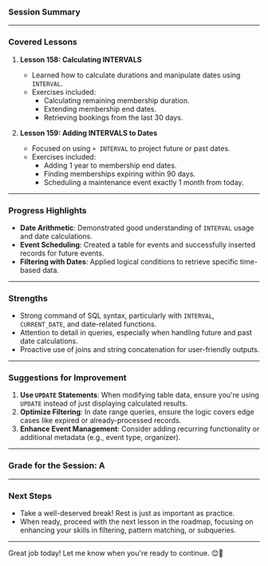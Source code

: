 ### **Session Summary**

---

### **Covered Lessons**

1. **Lesson 158: Calculating INTERVALS**

   - Learned how to calculate durations and manipulate dates using `INTERVAL`.
   - Exercises included:
     - Calculating remaining membership duration.
     - Extending membership end dates.
     - Retrieving bookings from the last 30 days.

2. **Lesson 159: Adding INTERVALS to Dates**
   - Focused on using `+ INTERVAL` to project future or past dates.
   - Exercises included:
     - Adding 1 year to membership end dates.
     - Finding memberships expiring within 90 days.
     - Scheduling a maintenance event exactly 1 month from today.

---

### **Progress Highlights**

- **Date Arithmetic**: Demonstrated good understanding of `INTERVAL` usage and date calculations.
- **Event Scheduling**: Created a table for events and successfully inserted records for future events.
- **Filtering with Dates**: Applied logical conditions to retrieve specific time-based data.

---

### **Strengths**

- Strong command of SQL syntax, particularly with `INTERVAL`, `CURRENT_DATE`, and date-related functions.
- Attention to detail in queries, especially when handling future and past date calculations.
- Proactive use of joins and string concatenation for user-friendly outputs.

---

### **Suggestions for Improvement**

1. **Use `UPDATE` Statements**: When modifying table data, ensure you're using `UPDATE` instead of just displaying calculated results.
2. **Optimize Filtering**: In date range queries, ensure the logic covers edge cases like expired or already-processed records.
3. **Enhance Event Management**: Consider adding recurring functionality or additional metadata (e.g., event type, organizer).

---

### **Grade for the Session**: **A**

---

### **Next Steps**

- Take a well-deserved break! Rest is just as important as practice.
- When ready, proceed with the next lesson in the roadmap, focusing on enhancing your skills in filtering, pattern matching, or subqueries.

---

Great job today! Let me know when you're ready to continue. 😊🎉
